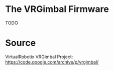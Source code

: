 # The VRGimbal Firmware

TODO

# Source

VirtualRobotix VRGimbal Project: https://code.google.com/archive/p/vrgimbal/
